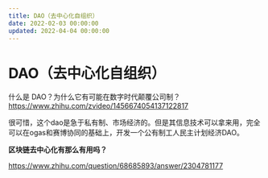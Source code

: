```yaml
---
title: DAO（去中心化自组织）
date: 2022-02-03 00:00:00
updated: 2022-04-04 00:00:00
---
```


# DAO（去中心化自组织）

什么是 DAO？为什么它有可能在数字时代颠覆公司制？https://www.zhihu.com/zvideo/1456674054137122817

很可惜，这个dao是急于私有制、市场经济的。但是其信息技术可以拿来用，完全可以在ogas和赛博协同的基础上，开发一个公有制工人民主计划经济DAO。

**区块链去中心化有那么有用吗？**

https://www.zhihu.com/question/68685893/answer/2304781177
